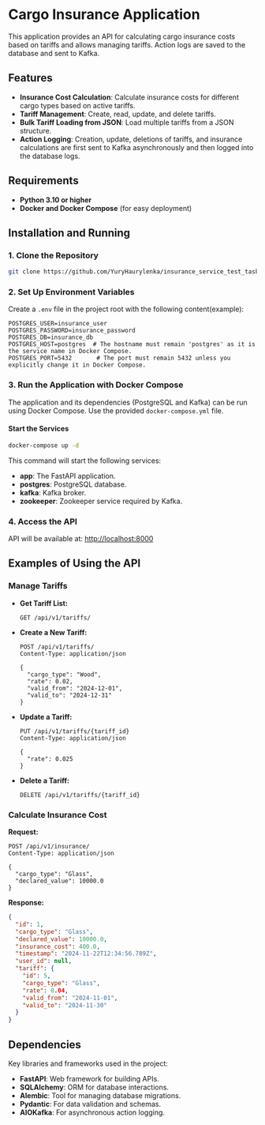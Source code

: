 # Cargo Insurance Application

This application provides an API for calculating cargo insurance costs based on tariffs and allows managing tariffs.
Action logs are saved to the database and sent to Kafka.

## Features

- **Insurance Cost Calculation**: Calculate insurance costs for different cargo types based on active tariffs.
- **Tariff Management**: Create, read, update, and delete tariffs.
- **Bulk Tariff Loading from JSON**: Load multiple tariffs from a JSON structure.
- **Action Logging**: Creation, update, deletions of tariffs, and insurance calculations are first sent to Kafka
  asynchronously and then logged into the database logs.

## Requirements

- **Python 3.10 or higher**
- **Docker and Docker Compose** (for easy deployment)

## Installation and Running

### 1. Clone the Repository

```bash
git clone https://github.com/YuryHaurylenka/insurance_service_test_task
```

### 2. Set Up Environment Variables

Create a `.env` file in the project root with the following content(example):

```env
POSTGRES_USER=insurance_user
POSTGRES_PASSWORD=insurance_password
POSTGRES_DB=insurance_db
POSTGRES_HOST=postgres  # The hostname must remain 'postgres' as it is the service name in Docker Compose.
POSTGRES_PORT=5432       # The port must remain 5432 unless you explicitly change it in Docker Compose.
```

### 3. Run the Application with Docker Compose

The application and its dependencies (PostgreSQL and Kafka) can be run using Docker Compose. Use the
provided `docker-compose.yml` file.

#### Start the Services

```bash
docker-compose up -d
```

This command will start the following services:

- **app**: The FastAPI application.
- **postgres**: PostgreSQL database.
- **kafka**: Kafka broker.
- **zookeeper**: Zookeeper service required by Kafka.

### 4. Access the API

API will be available at: [http://localhost:8000](http://localhost:8000)

## Examples of Using the API

### Manage Tariffs

- **Get Tariff List:**

  ```http
  GET /api/v1/tariffs/
  ```

- **Create a New Tariff:**

  ```http
  POST /api/v1/tariffs/
  Content-Type: application/json

  {
    "cargo_type": "Wood",
    "rate": 0.02,
    "valid_from": "2024-12-01",
    "valid_to": "2024-12-31"
  }
  ```

- **Update a Tariff:**

  ```http
  PUT /api/v1/tariffs/{tariff_id}
  Content-Type: application/json

  {
    "rate": 0.025
  }
  ```

- **Delete a Tariff:**

  ```http
  DELETE /api/v1/tariffs/{tariff_id}
  ```

### Calculate Insurance Cost

**Request:**

```http
POST /api/v1/insurance/
Content-Type: application/json

{
  "cargo_type": "Glass",
  "declared_value": 10000.0
}
```

**Response:**

```json
{
  "id": 1,
  "cargo_type": "Glass",
  "declared_value": 10000.0,
  "insurance_cost": 400.0,
  "timestamp": "2024-11-22T12:34:56.789Z",
  "user_id": null,
  "tariff": {
	"id": 5,
	"cargo_type": "Glass",
	"rate": 0.04,
	"valid_from": "2024-11-01",
	"valid_to": "2024-11-30"
  }
}

```

## Dependencies

Key libraries and frameworks used in the project:

- **FastAPI**: Web framework for building APIs.
- **SQLAlchemy**: ORM for database interactions.
- **Alembic**: Tool for managing database migrations.
- **Pydantic**: For data validation and schemas.
- **AIOKafka**: For asynchronous action logging.
